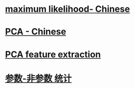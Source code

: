 # [maximum likelihood- Chinese](https://zhuanlan.zhihu.com/p/26614750)
# [PCA - Chinese](https://zhuanlan.zhihu.com/p/77151308)
# [PCA feature extraction](https://towardsdatascience.com/feature-extraction-techniques-d619b56e31be)
# [参数-非参数 统计](https://www.ibm.com/docs/zh/ias?topic=nonparametric-background)

